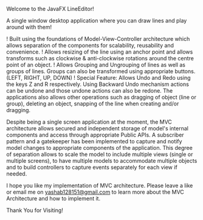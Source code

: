 Welcome to the JavaFX LineEditor!

A single window desktop application where you can draw lines and play around with them!

  !   Built using the foundations of Model-View-Controller architecture which allows separation of the components
  for scalability, reusability and convenience.
  !   Allows resizing of the line using an anchor point and allows transforms such as clockwise & anti-clockwise
  rotations around the centre point of an object.
  !   Allows Grouping and Ungrouping of lines as well as groups of lines. Groups can also be transformed using
  appropriate buttons. (LEFT, RIGHT, UP, DOWN)
  !   Special Feature: Allows Undo and Redo using the keys Z and R respectively. Using Backward Undo mechanism actions
  can be undone and those undone actions can also be redone. The applications also allows other operations such as
  dragging of object (line or group), deleting an object, snapping of the line when creating and/or dragging.

  Despite being a single screen application at the moment, the MVC architecture allows secured and independent storage
  of model's internal components and access through appropriate Public APIs. A subscriber pattern and a gatekeeper
  has been implemented to capture and notify model changes to appropriate components of the application. This degree
  of separation allows to scale the model to include multiple views (single or multiple screens), to have multiple
  models to accommodate multiple objects and to build controllers to capture events separately for each view if needed.

  I hope you like my implementation of MVC architecture. Please leave a like or email me on yashab128151@gmail.com to
  learn more about the MVC Architecture and how to implement it.

Thank You for Visiting!
